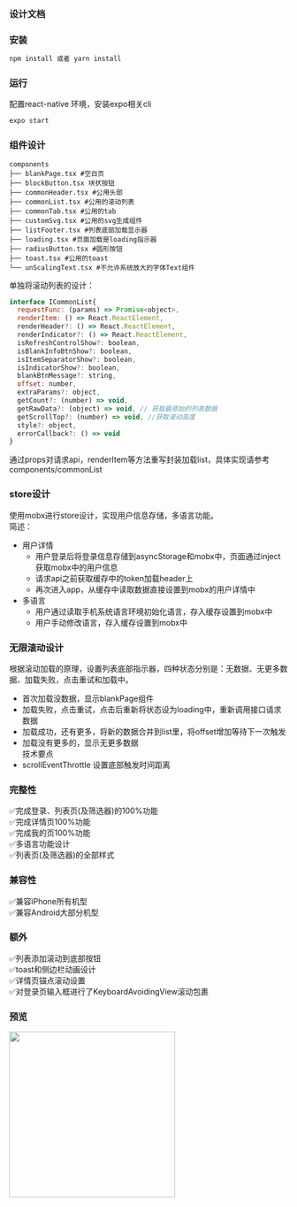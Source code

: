 ### 设计文档

### 安装

```bash
npm install 或者 yarn install
```

### 运行

配置react-native 环境，安装expo相关cli

```bash
expo start
```

### 组件设计

```
components
├── blankPage.tsx #空白页
├── blockButton.tsx 块状按钮
├── commonHeader.tsx #公用头部
├── commonList.tsx #公用的滚动列表
├── commonTab.tsx #公用的tab
├── customSvg.tsx #公用的svg生成组件
├── listFooter.tsx #列表底部加载显示器
├── loading.tsx #页面加载是loading指示器
├── radiusButton.tsx #圆形按钮
├── toast.tsx #公用的toast
└── unScalingText.tsx #不允许系统放大的字体Text组件
```
单独将滚动列表的设计：

```js
interface ICommonList{
  requestFunc: (params) => Promise<object>,
  renderItem: () => React.ReactElement,
  renderHeader?: () => React.ReactElement,
  renderIndicator?: () => React.ReactElement,
  isRefreshControlShow?: boolean,
  isBlankInfoBtnShow?: boolean,
  isItemSeparatorShow?: boolean,
  isIndicatorShow?: boolean,
  blankBtnMessage?: string,
  offset: number,
  extraParams?: object,
  getCount?: (number) => void,
  getRawData?: (object) => void, // 获取最原始的列表数据
  getScrollTop?: (number) => void, //获取滚动高度
  style?: object,
  errorCallback?: () => void
}
```

通过props对请求api，renderItem等方法重写封装加载list，具体实现请参考components/commonList

### store设计
使用mobx进行store设计，实现用户信息存储，多语言功能。  
简述：  
- 用户详情
  - 用户登录后将登录信息存储到asyncStorage和mobx中，页面通过inject获取mobx中的用户信息
  - 请求api之前获取缓存中的token加载header上
  - 再次进入app，从缓存中读取数据直接设置到mobx的用户详情中
- 多语言
  - 用户通过读取手机系统语言环境初始化语言，存入缓存设置到mobx中
  - 用户手动修改语言，存入缓存设置到mobx中

### 无限滚动设计

根据滚动加载的原理，设置列表底部指示器，四种状态分别是：无数据、无更多数据、加载失败，点击重试和加载中。
- 首次加载没数据，显示blankPage组件
- 加载失败，点击重试，点击后重新将状态设为loading中，重新调用接口请求数据
- 加载成功，还有更多，将新的数据合并到list里，将offset增加等待下一次触发
- 加载没有更多的，显示无更多数据  
技术要点
- scrollEventThrottle 设置底部触发时间距离

### 完整性

✅完成登录、列表页(及筛选器)的100%功能  
✅完成详情页100%功能  
✅完成我的页100%功能  
✅多语言功能设计  
✅列表页(及筛选器)的全部样式

### 兼容性

✅兼容iPhone所有机型  
✅兼容Android大部分机型  

### 额外

✅列表添加滚动到底部按钮  
✅toast和侧边栏动画设计  
✅详情页锚点滚动设置  
✅对登录页输入框进行了KeyboardAvoidingView滚动包裹  

### 预览

<img src="./display/gif1.gif" width="300"/>
